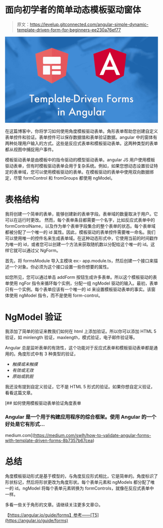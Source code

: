 # 面向初学者的简单动态模板驱动窗体

> 原文：<https://levelup.gitconnected.com/angular-simple-dynamic-template-driven-form-for-beginners-ee230a76ef77>

![](img/bf580b66d383d4312b4df7478fcf5055.png)

在这篇博客中，你将学习如何使用角度模板驱动表单。角形表单帮助您创建自定义表单控件和验证。表单控件可以保存数据值和表单验证数据。angular 中的窗体有两种处理用户输入的方式。这些是反应式表单和模板驱动表单。这两种类型的表单都从视图中捕捉用户事件。

模板驱动表单是由模板中的指令驱动的模型驱动表单。angular JS 用户使用模板驱动表单，但有时模板驱动表单会用于复杂系统。例如，如果您想动态设置验证特定的表单域，您可以使用模板驱动的表单。在模板驱动的表单中使用双向数据绑定，尽管 formControl 和 fromGroups 都使用 ngModel。

# **表格结构**

我将创建一个简单的表单，能够创建新的表单字段。表单域的数量取决于用户。它可以在运行时更改。
然而，每个表单条目都需要一个名字，比如反应式表单中的 formControlName，以及作为单个表单字段集合的整个表单的状态。每个表单域都被分配了一个唯一的 id 属性。因此，模板驱动的表单控件需要唯一命名。我们可以使用唯一的控件名来生成表单域。在这种动态形式中，它使用当前的时间戳作为唯一的 id，或者您可以创建一个方法来获取随机数以分配给这个唯一的 id。这样它就可以通过父 NgForm。

首先，将 formsModule 导入主模块 ex:- app.module.ts，然后创建一个接口来描述一个对象。你必须为这个接口设置一些你想要的属性。

如您所见，您可以通过单击 addForm 按钮生成许多表单。所以这个模板驱动的表单使用 ngFor 指令来循环每个实例，分配一组 ngModel 驱动的输入。最初，表单只有一个实例。每个表单应该有一个唯一的 id 来设置模板驱动表单的事实。该窗体使用 ngModel 指令，而不是使用 form-control。

# **NgModel 验证**

我添加了简单的验证来教我们如何在 html 上添加验证。所以你可以添加 HTML 5 验证，如 minlength 验证，maxlength，模式验证，电子邮件验证等。

Angular 总是监听表单的有效性，这个功能对于反应式表单和模板驱动表单都是通用的。角度形式中有 3 种类型的验证，

*   *触摸或未触摸*
*   *有效或无效*
*   *原始或肮脏*

我还没有提到自定义验证，它不是 HTML 5 形式的验证。如果你想自定义验证，看看这篇文章。

[](https://medium.com/swlh/how-to-validate-angular-forms-with-template-driven-forms-8b7357b67cea) [## 如何使用模板驱动表单验证角度表单

### Angular 是一个用于构建应用程序的综合框架。使用 Angular 的一个好处是它有形式…

medium.com](https://medium.com/swlh/how-to-validate-angular-forms-with-template-driven-forms-8b7357b67cea) 

# **总结**

角度模板驱动形式是基于模型的，与角度反应形式相比，它是简单的。角度标识了形状标记，然后将形状更改为角度形状。每个表单元素和 ngModels 都分配了唯一的 id。ngModel 将每个表单元素转换为 formControls，就像在反应式表单中一样。

多看一些关于角形的文章。请继续关注更多文章😉。

【https://angular.io/guide/forms】参考——[T5](https://angular.io/guide/forms)